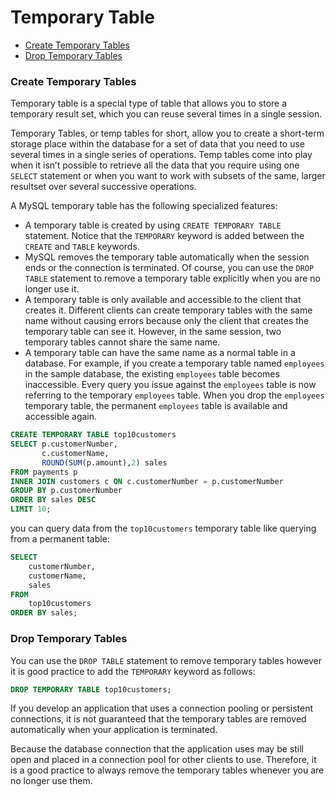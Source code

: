# Temporary Table

* [Create Temporary Tables](#create-temporary-tables)
* [Drop Temporary Tables](#drop-temporary-tables)

### Create Temporary Tables
Temporary table is a special type of table that allows you to store a temporary result set, which you can reuse several times in a single session.

Temporary Tables, or temp tables for short, allow you to create a short-term storage place within the database for a set of data that you need to use several times in a single series of operations. Temp tables come into play when it isn’t possible to retrieve all the data that you require using one `SELECT` statement or when you want to work with subsets of the same, larger resultset over several successive operations.

A MySQL temporary table has the following specialized features:
* A temporary table is created by using `CREATE TEMPORARY TABLE` statement. Notice that the `TEMPORARY` keyword is added between the `CREATE` and `TABLE` keywords.
* MySQL removes the temporary table automatically when the session ends or the connection is terminated. Of course, you can use the `DROP TABLE` statement to remove a temporary table explicitly when you are no longer use it.
* A temporary table is only available and accessible to the client that creates it. Different clients can create temporary tables with the same name without causing errors because only the client that creates the temporary table can see it. However, in the same session, two temporary tables cannot share the same name.
* A temporary table can have the same name as a normal table in a database. For example, if you create a temporary table named `employees` in the sample database, the existing `employees` table becomes inaccessible. Every query you issue against the `employees` table is now referring to the temporary `employees` table. When you drop the `employees` temporary table, the permanent `employees` table is available and accessible again.

```sql
CREATE TEMPORARY TABLE top10customers
SELECT p.customerNumber,
       c.customerName,
       ROUND(SUM(p.amount),2) sales
FROM payments p
INNER JOIN customers c ON c.customerNumber = p.customerNumber
GROUP BY p.customerNumber
ORDER BY sales DESC
LIMIT 10;
```
you can query data from the `top10customers` temporary table like querying from a permanent table:
```sql
SELECT
    customerNumber,
    customerName,
    sales
FROM
    top10customers
ORDER BY sales;
```

### Drop Temporary Tables
You can use the `DROP TABLE` statement to remove temporary tables however it is good practice to add the `TEMPORARY` keyword as follows:
```sql
DROP TEMPORARY TABLE top10customers;
```
If you develop an application that uses a connection pooling or persistent connections, it is not guaranteed that the temporary tables are removed automatically when your application is terminated.

Because the database connection that the application uses may be still open and placed in a connection pool for other clients to use. Therefore, it is a good practice to always remove the temporary tables whenever you are no longer use them.
